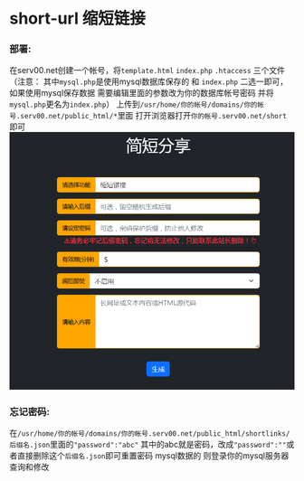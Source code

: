 # short-url 缩短链接

### 部署:

在serv00.net创建一个帐号，将`template.html` `index.php` `.htaccess` 三个文件（注意： 其中`mysql.php`是使用mysql数据库保存的 和 `index.php` 二选一即可，如果使用mysql保存数据 需要编辑里面的参数改为你的数据库帐号密码 并将`mysql.php`更名为`index.php`）
上传到`/usr/home/你的帐号/domains/你的帐号.serv00.net/public_html/*`里面 
打开浏览器打开`你的帐号.serv00.net/short` 即可   
![](./预览图UI.png)

### 忘记密码:

在`/usr/home/你的帐号/domains/你的帐号.serv00.net/public_html/shortlinks/后缀名.json`里面的`"password":"abc"`  其中的abc就是密码，改成`"password":""`或者直接删除这个`后缀名.json`即可重置密码
mysql数据的 则登录你的mysql服务器 查询和修改

